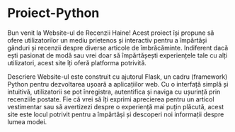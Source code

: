 # Proiect-Python
Bun venit la Website-ul de Recenzii Haine! Acest proiect își propune să ofere utilizatorilor un mediu prietenos și interactiv pentru a împărtăși gânduri și recenzii despre diverse articole de îmbrăcăminte. Indiferent dacă ești pasionat de modă sau vrei doar să împărtășești experiențele tale cu alți utilizatori, acest site îți oferă platforma potrivită.

Descriere
Website-ul este construit cu ajutorul Flask, un cadru (framework) Python pentru dezvoltarea ușoară a aplicațiilor web. Cu o interfață simplă și intuitivă, utilizatorii se pot înregistra, autentifica și naviga cu ușurință prin recenziile postate. Fie că vrei să îți exprimi aprecierea pentru un articol vestimentar sau să avertizezi despre o experiență mai puțin plăcută, acest site este locul potrivit pentru a împărtăși și descoperi noi informații despre lumea modei.
